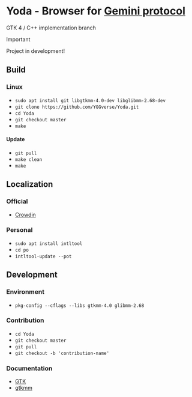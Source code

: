 # Yoda - Browser for [Gemini protocol](https://geminiprotocol.net)

GTK 4 / C++ implementation branch

> [!IMPORTANT]
> Project in development!
>

## Build

### Linux

* `sudo apt install git libgtkmm-4.0-dev libglibmm-2.68-dev`
* `git clone https://github.com/YGGverse/Yoda.git`
* `cd Yoda`
* `git checkout master`
* `make`

#### Update

* `git pull`
* `make clean`
* `make`

## Localization

### Official

 * [Crowdin](https://crowdin.com/project/yoda-browser)

### Personal

* `sudo apt install intltool`
* `cd po`
* `intltool-update --pot`

## Development

### Environment

* `pkg-config --cflags --libs gtkmm-4.0 glibmm-2.68`

### Contribution

* `cd Yoda`
* `git checkout master`
* `git pull`
* `git checkout -b 'contribution-name'`

### Documentation

* [GTK](https://www.gtk.org)
* [gtkmm](https://gtkmm.org)